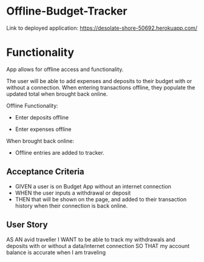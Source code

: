 # Offline-Budget-Tracker

Link to deployed application: https://desolate-shore-50692.herokuapp.com/

# Functionality

App allows for offline access and functionality.

The user will be able to add expenses and deposits to their budget with or without a connection. When entering transactions offline, they populate the updated total when brought back online.

Offline Functionality:

  * Enter deposits offline

  * Enter expenses offline

When brought back online:

  * Offline entries are added to tracker.

## Acceptance Criteria
- GIVEN a user is on Budget App without an internet connection
- WHEN the user inputs a withdrawal or deposit
- THEN that will be shown on the page, and added to their transaction history when their connection is back online.

## User Story
AS AN avid traveller
I WANT to be able to track my withdrawals and deposits with or without a data/internet connection
SO THAT my account balance is accurate when I am traveling

